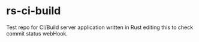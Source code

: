 # rs-ci-build
Test repo for CI/Build server application written in Rust
editing this to check commit status webHook.
